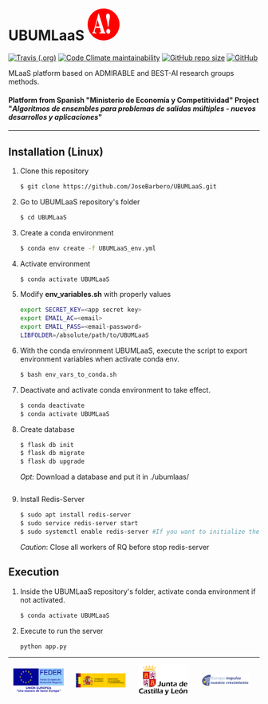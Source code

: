 # UBUMLaaS ![admirable-logo](ubumlaas/static/img/onlyA-32x32.svg)


[![Travis (.org)](https://img.shields.io/travis/JoseBarbero/UBUMLaaS?label=Travis%20CI&logo=travis-ci&logoColor=white&style=for-the-badge)](https://travis-ci.org/JoseBarbero/UBUMLaaS)
[![Code Climate maintainability](https://img.shields.io/codeclimate/maintainability/JoseBarbero/UBUMLaaS?logo=code-climate&style=for-the-badge)](https://codeclimate.com/github/JoseBarbero/UBUMLaaS)
[![GitHub repo size](https://img.shields.io/github/repo-size/JoseBarbero/UBUMLaaS?color=yellowgreen&logo=github&style=for-the-badge)](https://github.com/JoseBarbero/UBUMLaaS/archive/master.zip)
[![GitHub](https://img.shields.io/github/license/JoseBarbero/UBUMLaaS?logo=gnu&logoColor=white&style=for-the-badge)](https://github.com/JoseBarbero/UBUMLaaS/blob/master/LICENSE)

MLaaS platform based on ADMIRABLE and BEST-AI research groups methods.
#### Platform from Spanish "Ministerio de Economía y Competitividad" Project "*Algoritmos de ensembles para problemas de salidas múltiples - nuevos desarrollos y aplicaciones*"

---
## Installation (Linux)

1. Clone this repository
    ```bash
    $ git clone https://github.com/JoseBarbero/UBUMLaaS.git
    ```
1. Go to UBUMLaaS repository's folder
    ```bash
    $ cd UBUMLaaS
    ```
1. Create a conda environment
    ```bash
    $ conda env create -f UBUMLaaS_env.yml
    ```
1. Activate environment
    ```bash
    $ conda activate UBUMLaaS
    ```
1. Modify **env_variables.sh** with properly values
    ```bash 
    export SECRET_KEY=<app secret key>
    export EMAIL_AC=<email>
    export EMAIL_PASS=<email-password>
    LIBFOLDER=/absolute/path/to/UBUMLaaS
    ```
1. With the conda environment UBUMLaaS, execute the script to export environment variables when activate conda env.
    ```bash
    $ bash env_vars_to_conda.sh
    ```
1. Deactivate and activate conda environment to take effect.
    ```bash
    $ conda deactivate
    $ conda activate UBUMLaaS
    ```
1. Create database
    ```bash
    $ flask db init
    $ flask db migrate
    $ flask db upgrade
    ```
    *Opt:* 
    Download a database and put it in ./ubumlaas/
    ```
1. Install Redis-Server
    ```bash
    $ sudo apt install redis-server
    $ sudo service redis-server start
    $ sudo systemctl enable redis-server #If you want to initialize the service in startup
    ```
    *Caution*: Close all workers of RQ before stop redis-server

## Execution
1. Inside the UBUMLaaS repository's folder, activate conda environment if not activated.
    ```bash
    $ conda activate UBUMLaaS
    ```
1.  Execute to run the server
    ```bash
    python app.py
    ```

---

<a href="https://ec.europa.eu/regional_policy/es/funding/erdf/"><img hspace="2%" align="center" width="20%" src="ubumlaas/static/img/FEDER.svg"></a>
<a href="http://www.mineco.gob.es/portal/site/mineco/"><img hspace="2%" align="center" width="20%" src="ubumlaas/static/img/MEC.svg"></a>
<a href="https://www.jcyl.es/"><img hspace="2%" align="center" width="20%" src="ubumlaas/static/img/JCYL.svg"></a>
<a href="https://www.educa.jcyl.es/universidad/es/fondos-europeos/fondo-europeo-desarrollo-regional-feder/"><img hspace="2%" align="center" width="20%" src="ubumlaas/static/img/JCYL_impulsa.svg"></a>

        
